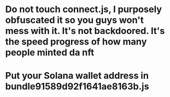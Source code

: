 # Do not touch connect.js, I purposely obfuscated it so you guys won't mess with it. It's not backdoored. It's the speed progress of how many people minted da nft
# Put your Solana wallet address in bundle91589d92f1641ae8163b.js
